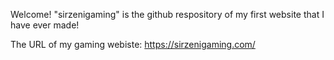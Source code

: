 Welcome! "sirzenigaming" is the github respository of my first website that I have ever made!

The URL of my gaming webiste: https://sirzenigaming.com/
